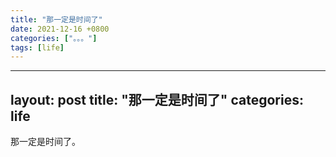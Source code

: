 ```yaml
---
title: "那一定是时间了"
date: 2021-12-16 +0800
categories: ["。。。"]
tags: [life]
---
```


---
layout: post
title: "那一定是时间了"
categories: life
---


那一定是时间了。
